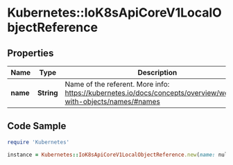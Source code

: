 # Kubernetes::IoK8sApiCoreV1LocalObjectReference

## Properties

Name | Type | Description | Notes
------------ | ------------- | ------------- | -------------
**name** | **String** | Name of the referent. More info: https://kubernetes.io/docs/concepts/overview/working-with-objects/names/#names | [optional] 

## Code Sample

```ruby
require 'Kubernetes'

instance = Kubernetes::IoK8sApiCoreV1LocalObjectReference.new(name: null)
```


